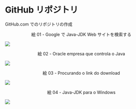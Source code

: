 # GitHub リポジトリ
GitHub.com でのリポジトリの作成

<div align="center">
絵 01 - Google で Java-JDK Web サイトを検索する
</div>

![](Imagens/Java-Windows-Download-Img01.png)

<div align="center">
絵 02 - Oracle empresa que controla o Java
</div>

![](Imagens/Java-Windows-Download-Img02.png)

<div align="center">
絵 03 - Procurando o link do download
</div>

![](Imagens/Java-Windows-Download-Img03.png)

<div align="center">
絵 04 - Java-JDK para o Windows
</div>

![](Imagens/Java-Windows-Download-Img04.png)


